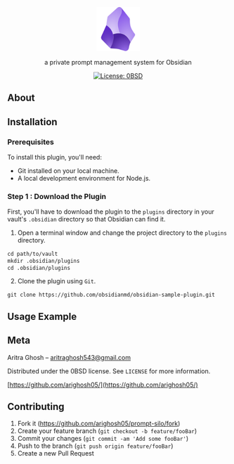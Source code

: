 <p align="center">
  <img src="./obsidian_logo.png" alt="logo" width="100">
</p>

<p align="center">
  a private prompt management system for Obsidian
</p>

<p align="center">
  <a href="https://opensource.org/license/0bsd">
    <img src="https://img.shields.io/badge/License-0BSD-purple.svg" alt="License: 0BSD">
  </a>
</p>

## About

## Installation

### Prerequisites

To install this plugin, you'll need:

- Git installed on your local machine.
- A local development environment for Node.js.

### Step 1 : Download the Plugin

First, you'll have to download the plugin to the `plugins` directory in your vault's `.obsidian` directory so that Obsidian can find it.

1. Open a terminal window and change the project directory to the `plugins` directory.

```
cd path/to/vault
mkdir .obsidian/plugins
cd .obsidian/plugins
```

2. Clone the plugin using `Git`.

```
git clone https://github.com/obsidianmd/obsidian-sample-plugin.git
```

## Usage Example

## Meta

Aritra Ghosh – aritraghosh543@gmail.com

Distributed under the 0BSD license. See `LICENSE` for more information.

[https://github.com/arighosh05/](https://github.com/arighosh05/)

## Contributing

1. Fork it (<https://github.com/arighosh05/prompt-silo/fork>)
2. Create your feature branch (`git checkout -b feature/fooBar`)
3. Commit your changes (`git commit -am 'Add some fooBar'`)
4. Push to the branch (`git push origin feature/fooBar`)
5. Create a new Pull Request
